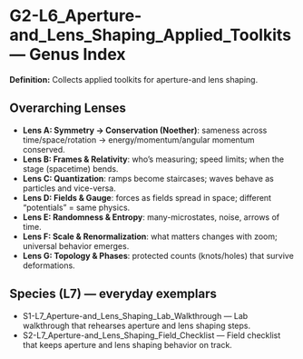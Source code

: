 # G2-L6_Aperture-and_Lens_Shaping_Applied_Toolkits — Genus Index
**Definition:** Collects applied toolkits for aperture-and lens shaping.

## Overarching Lenses

- **Lens A: Symmetry -> Conservation (Noether)**: sameness across time/space/rotation → energy/momentum/angular momentum conserved.
- **Lens B: Frames & Relativity**: who’s measuring; speed limits; when the stage (spacetime) bends.
- **Lens C: Quantization**: ramps become staircases; waves behave as particles and vice-versa.
- **Lens D: Fields & Gauge**: forces as fields spread in space; different “potentials” = same physics.
- **Lens E: Randomness & Entropy**: many-microstates, noise, arrows of time.
- **Lens F: Scale & Renormalization**: what matters changes with zoom; universal behavior emerges.
- **Lens G: Topology & Phases**: protected counts (knots/holes) that survive deformations.

## Species (L7) — everyday exemplars

- S1-L7_Aperture-and_Lens_Shaping_Lab_Walkthrough — Lab walkthrough that rehearses aperture and lens shaping steps.
- S2-L7_Aperture-and_Lens_Shaping_Field_Checklist — Field checklist that keeps aperture and lens shaping behavior on track.
